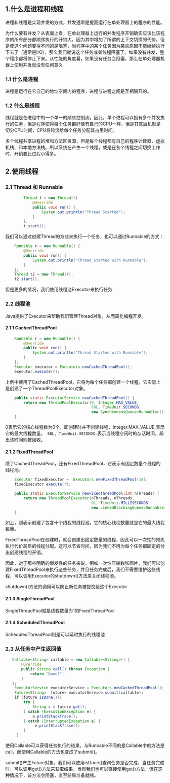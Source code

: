 ## 1.什么是进程和线程

进程和线程是实现并发的方式，并发通常是提高运行在单处理器上的程序的性能。

为什么要有并发？从表面上看，在单处理器上运行的并发程序开销确实应该比该程序的所有部分都顺序执行的开销大，因为其中增加了所谓的上下文切换的代价。但是使这个问题变得不同的是阻塞，当程序中的某个任务因为某些原因不能继续执行下去了（通常是I/O），那么我们就说这个任务或者线程阻塞了。如果没有并发，整个程序都将停止下来。从性能的角度看，如果没有任务会阻塞，那么在单处理器机器上使用并发就没有任何意义

### 1.1 什么是进程

进程是运行在它自己的地址空间内的程序，进程与进程之间是互相隔开的。

### 1.2 什么是线程

线程就是在进程中的一个单一的顺序控制流，因此，单个进程可以拥有多个并发执行的任务，但是程序使得每个任务都好像有自己的CPU一样，但是其底层机制是切分CPU时间，CPU将轮流给每个任务分配其占用时间。

多个线程共享进程的堆和方法区资源，但是每个线程都有自己的程序计数器、虚拟机栈、和本地方法栈。所以系统在产生一个线程，或是在各个线程之间切换工作时，开销要比进程小得多。

## 2.使用线程

### 2.1 Thread 和 Runnable

```java
        Thread t = new Thread(){
            @Override
            public void run() {
                System.out.println("Thread Started");
            }
        };
        t.start();
```

我们可以通过创建Thread的方式来执行一个任务，也可以通过Runnable的方式：

```java
    Runnable r = new Runnable() {
        @Override
        public void run() {
            System.out.println("Thread Started with Runnable");
        }
    };
    Thread t2 = new Thread(r);
    t2.start();
```

但是更多的情况，我们使用线程池Executor来执行任务

### 2.2 线程池

Java提供了Executor来帮助我们管理Thread对象，从而简化编程开发。

#### 2.1.1 CachedThreadPool

```java
    Runnable r = new Runnable() {
        @Override
        public void run() {
            System.out.println("Thread Started with Runnable");
        }
    };
    Executor executor = Executors.newCachedThreadPool();
    executor.execute(r);
```

上例中使用了CachedThreadPool，它将为每个任务都创建一个线程，它实际上是创建了一个ThreadPoolExecutor对象。

```java
    public static ExecutorService newCachedThreadPool() {
        return new ThreadPoolExecutor(0, Integer.MAX_VALUE,
                                      60L, TimeUnit.SECONDS,
                                      new SynchronousQueue<Runnable>());
    }
```

0表示它的核心线程数为0个，即创建时并不创建线程，Integer.MAX_VALUE,表示它的最大线程数量，` 60L, TimeUnit.SECONDS,`表示当线程空闲时的存活时间，超出该时间则被回收。

#### 2.1.2 FixedThreadPool

除了CachedThreadPool，还有FixedThreadPool，它表示有固定数量个线程的线程池。

```java
    Executor fixedExecutor =  Executors.newFixedThreadPool(10);
    fixedExecutor.execute(r);

    public static ExecutorService newFixedThreadPool(int nThreads) {
        return new ThreadPoolExecutor(nThreads, nThreads,
                                      0L, TimeUnit.MILLISECONDS,
                                      new LinkedBlockingQueue<Runnable>());
    }
```

如上，则表示创建了包含十个线程的线程池。它的核心线程数量就是它的最大线程数量。

FixedThreadPool在创建时，就会创建出固定数量的线程，因此可以一次性的预先执行代价高昂的线程分配。这可以节省时间，因为我们不用为每个任务都固定的付出创建线程的开销。

因此，对于那些明确的爆发性的任务来说，例如一次性压缩数张图片，我们可以创建FixedThreadPool来执行这些任务，并且任务完成后，我们不需要维护这些线程，可以调用Executor的shutdown()方法来关闭线程池。

shutdown()方法的调用可以防止新任务被提交给这个Executor

#### 2.1.3 SingleThreadPool

SingleThreadPool就是线程数量为1的FixedThreadPool

#### 2.1.4 ScheduledThreadPool

ScheduledThreadPool则是可以延时执行的线程池

### 2.3 从任务中产生返回值

```java
   Callable<String> callable = new Callable<String>() {
       @Override
       public String call() throws Exception {
           return "Done!";
       }
   };        
	ExecutorService executorService = Executors.newCachedThreadPool();
	Future<String>  future= executorService.submit(callable);
    if (future.isDone()){
        try {
            String s = future.get();
        } catch (ExecutionException e) {
            e.printStackTrace();
        } catch (InterruptedException e) {
             e.printStackTrace();
        }
     }
```

使用Callable可以获得任务执行的结果。与Runnable不同的是Callable中的方法是call，而使用Callable的方法也变成了submit()。

submit()产生Future对象，我们可以使用isDone()查询任务是否完成，当任务完成时，可以调用get()方法来获取结果，当然我们也可以直接使用get()方法，但在这种情况下，该方法会阻塞，直至结果准备就绪。

